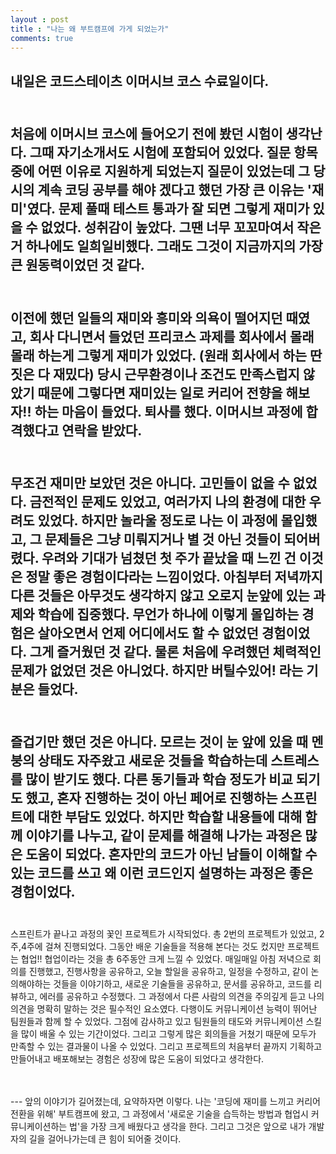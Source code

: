 ```yaml
---
layout : post
title : "나는 왜 부트캠프에 가게 되었는가"
comments: true
---
```


내일은 코드스테이츠 이머시브 코스 수료일이다.
<br/>
<br/>
---
처음에 이머시브 코스에 들어오기 전에 봤던 시험이 생각난다. 
그때 자기소개서도 시험에 포함되어 있었다. 질문 항목 중에 어떤 이유로 지원하게 되었는지 질문이 있었는데 그 당시의 계속 코딩 공부를 해야 겠다고 했던 가장 큰 이유는 '재미'였다. 문제 풀때 테스트 통과가 잘 되면 그렇게 재미가 있을 수 없었다. 성취감이 높았다. 그땐 너무 꼬꼬마여서 작은 거 하나에도 일희일비했다. 그래도 그것이 지금까지의 가장 큰 원동력이었던 것 같다.
<br/>
<br/>
---
이전에 했던 일들의 재미와 흥미와 의욕이 떨어지던 때였고, 회사 다니면서 들었던 프리코스 과제를 회사에서 몰래 몰래 하는게 그렇게 재미가 있었다. (원래 회사에서 하는 딴 짓은 다 재밌다) 당시 근무환경이나 조건도 만족스럽지 않았기 때문에 그렇다면 재미있는 일로 커리어 전향을 해보자!! 하는 마음이 들었다. 퇴사를 했다. 이머시브 과정에 합격했다고 연락을 받았다.
<br/>
<br/>
---
무조건 재미만 보았던 것은 아니다. 고민들이 없을 수 없었다. 금전적인 문제도 있었고, 여러가지 나의 환경에 대한 우려도 있었다. 하지만 놀라울 정도로 나는 이 과정에 몰입했고, 그 문제들은 그냥 미뤄지거나 별 것 아닌 것들이 되어버렸다. 우려와 기대가 넘쳤던 첫 주가 끝났을 때 느낀 건 이것은 정말 좋은 경험이다라는 느낌이었다. 아침부터 저녁까지 다른 것들은 아무것도 생각하지 않고 오로지 눈앞에 있는 과제와 학습에 집중했다. 무언가 하나에 이렇게 몰입하는 경험은 살아오면서 언제 어디에서도 할 수 없었던 경험이었다. 그게 즐거웠던 것 같다. 물론 처음에 우려했던 체력적인 문제가 없었던 것은 아니었다. 하지만 버틸수있어! 라는 기분은 들었다.
<br/>
<br/>
---
즐겁기만 했던 것은 아니다. 모르는 것이 눈 앞에 있을 때 멘붕의 상태도 자주왔고 새로운 것들을 학습하는데 스트레스를 많이 받기도 했다. 다른 동기들과 학습 정도가 비교 되기도 했고, 혼자 진행하는 것이 아닌 페어로 진행하는 스프린트에 대한 부담도 있었다. 하지만 학습할 내용들에 대해 함께 이야기를 나누고, 같이 문제를 해결해 나가는 과정은 많은 도움이 되었다. 혼자만의 코드가 아닌 남들이 이해할 수 있는 코드를 쓰고 왜 이런 코드인지 설명하는 과정은 좋은 경험이었다.
<br/>
<br/>
---
스프린트가 끝나고 과정의 꽃인 프로젝트가 시작되었다. 총 2번의 프로젝트가 있었고, 2주,4주에 걸쳐 진행되었다. 그동안 배운 기술들을 적용해 본다는 것도 컸지만 프로젝트는 협업!! 협업이라는 것을 총 6주동안 크게 느낄 수 있었다. 매일매일 아침 저녁으로 회의를 진행했고, 진행사항을 공유하고, 오늘 할일을 공유하고, 일정을 수정하고, 같이 논의해야하는 것들을 이야기하고, 새로운 기술들을 공유하고, 문서를 공유하고, 코드를 리뷰하고, 에러를 공유하고 수정했다. 그 과정에서 다른 사람의 의견을 주의깊게 듣고 나의 의견을 명확히 말하는 것은 필수적인 요소였다. 다행이도 커뮤니케이션 능력이 뛰어난 팀원들과 함께 할 수 있었다. 그점에 감사하고 있고 팀원들의 태도와 커뮤니케이션 스킬을 많이 배울 수 있는 기간이었다. 그리고 그렇게 많은 회의들을 거쳤기 때문에 모두가 만족할 수 있는 결과물이 나올 수 있었다. 그리고 프로젝트의 처음부터 끝까지 기획하고 만들어내고 배포해보는 경험은 성장에 많은 도움이 되었다고 생각한다.

<br/>
<br/>
---
앞의 이야기가 길어졌는데, 요약하자면 이렇다.
나는 '코딩에 재미를 느끼고 커리어 전환을 위해' 부트캠프에 왔고,
그 과정에서 '새로운 기술을 습득하는 방법과 협업시 커뮤니케이션하는 법'을 가장 크게 배웠다고 생각을 한다.
그리고 그것은 앞으로 내가 개발자의 길을 걸어나가는데 큰 힘이 되어줄 것이다.








